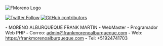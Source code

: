 ![FMoreno Logo](https://frankmorenoalburqueque.com/images/logo.png)

[![Twitter Follow](https://img.shields.io/twitter/follow/sendgrid.svg?style=social&label=Follow)](https://twitter.com/FrankMartinMor1)
[![GitHub contributors](https://img.shields.io/github/contributors/sendgrid/sendgrid-php.svg)](https://frankmorenoalburqueque.com)

**-**
MORENO ALBURQUEQUE FRANK MARTIN
**-**
WebMaster - Programador Web PHP
**-**
Correo: admin@frankmorenoalburqueque.com
**-**
Web: https://frankmorenoalburqueque.com
**-**
Tel: +51924741703
